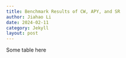 ```yaml
---
title: Benchmark Results of CW, APY, and SR
author: Jiahao Li
date: 2024-02-11
category: Jekyll
layout: post
---
```


Some table here
